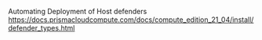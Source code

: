 Automating Deployment of Host defenders
https://docs.prismacloudcompute.com/docs/compute_edition_21_04/install/defender_types.html
